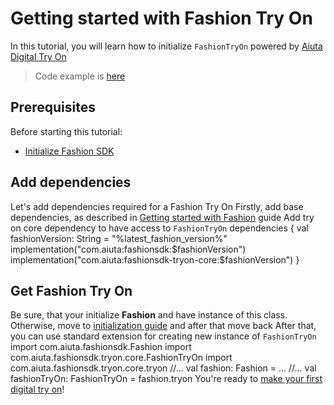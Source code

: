 # Getting started with Fashion Try On

In this tutorial, you will learn how to initialize `FashionTryOn` powered by [Aiuta Digital Try On](https://developer.aiuta.com/products/digital-try-on) 

> Code example is [here](https://github.com/aiuta-com/android-sdk/tree/main/samples/tryon)


## Prerequisites

Before starting this tutorial:
- [Initialize Fashion SDK](Getting-started-with-Fashion.md)


## Add dependencies

Let's add dependencies required for a Fashion Try On
<procedure collapsible="false">
    <step>Firstly, add base dependencies, as described in 
    <a href="Getting-started-with-Fashion.md" anchor="add-dependencies">Getting started with Fashion</a>
    guide
    </step>
    <step>Add try on core dependency to have access to <code>FashionTryOn</code>
        <code-block lang="kotlin">
            dependencies {
                val fashionVersion: String = "%latest_fashion_version%"
                implementation("com.aiuta:fashionsdk:$fashionVersion")
                implementation("com.aiuta:fashionsdk-tryon-core:$fashionVersion")
            }
        </code-block>
    </step>
</procedure>


## Get Fashion Try On
<procedure collapsible="false">
    <step>Be sure, that your initialize <b>Fashion</b> and have instance of 
    this class. Otherwise, move to <a href="Getting-started-with-Fashion.md" anchor="initialize-fashion">initialization guide</a>
    and after that move back</step>
    <step>After that, you can use standard extension for creating new instance of <code>FashionTryOn</code>
        <code-block lang="kotlin">
            import com.aiuta.fashionsdk.Fashion
            import com.aiuta.fashionsdk.tryon.core.FashionTryOn
            import com.aiuta.fashionsdk.tryon.core.tryon
            //...
            val fashion: Fashion = ...
            //...
            val fashionTryOn: FashionTryOn = fashion.tryon
        </code-block>
    </step>
    <step>You're ready to <a href="Make-digital-try-on.md">make your first digital try on</a>!</step>
</procedure>